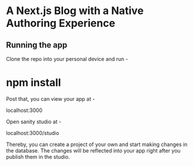 # A Next.js Blog with a Native Authoring Experience<!-- omit in toc -->

## Running the app

Clone the repo into your personal device and run -

# npm install

Post that, you can view your app at -

localhost:3000

Open sanity studio at -

localhost:3000/studio

Thereby, you can create a project of your own and start making changes in the database.
The changes will be reflected into your app right after you publish them in the studio.
